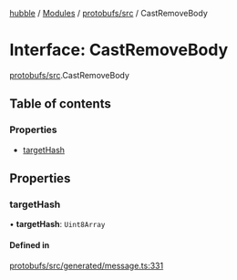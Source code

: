 [hubble](../README.md) / [Modules](../modules.md) / [protobufs/src](../modules/protobufs_src.md) / CastRemoveBody

# Interface: CastRemoveBody

[protobufs/src](../modules/protobufs_src.md).CastRemoveBody

## Table of contents

### Properties

- [targetHash](protobufs_src.CastRemoveBody.md#targethash)

## Properties

### targetHash

• **targetHash**: `Uint8Array`

#### Defined in

[protobufs/src/generated/message.ts:331](https://github.com/vinliao/hubble/blob/b933e0c/packages/protobufs/src/generated/message.ts#L331)
